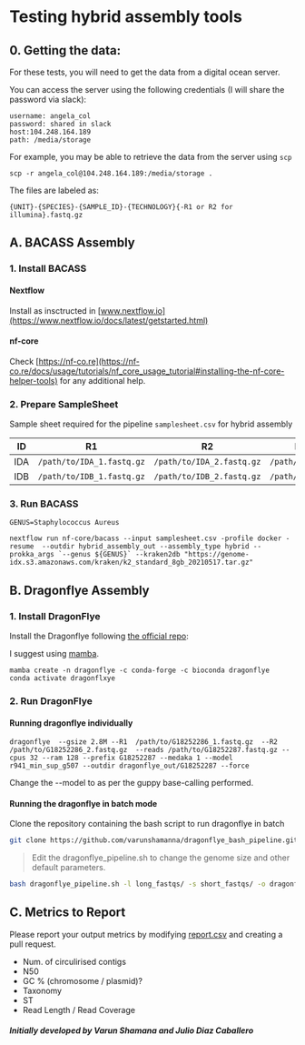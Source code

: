 # Testing hybrid assembly tools


## 0. Getting the data:

For these tests, you will need to get the data from a digital ocean server.

You can access the server using the following credentials (I will share the password via slack):

```
username: angela_col
password: shared in slack
host:104.248.164.189 
path: /media/storage
```

For example, you may be able to retrieve the data from the server using `scp`

```
scp -r angela_col@104.248.164.189:/media/storage .
```

The files are labeled as:

```
{UNIT}-{SPECIES}-{SAMPLE_ID}-{TECHNOLOGY}{-R1 or R2 for illumina}.fastq.gz
```


## A. BACASS Assembly

### 1. Install BACASS

#### Nextflow

Install as insctructed in [www.nextflow.io](https://www.nextflow.io/docs/latest/getstarted.html)

#### nf-core

Check [https://nf-co.re](https://nf-co.re/docs/usage/tutorials/nf_core_usage_tutorial#installing-the-nf-core-helper-tools) for any additional help.

### 2. Prepare SampleSheet

Sample sheet required for the pipeline `samplesheet.csv` for hybrid assembly


| ID  | R1                        | R2                        | LongFastQ               | Fast5 | GenomeSize |
|-----|---------------------------|---------------------------|-------------------------|-------|------------|
| IDA | `/path/to/IDA_1.fastq.gz` | `/path/to/IDA_2.fastq.gz` | `/path/to/IDA.fastq.gz` | NA    | 2.8m       |
| IDB | `/path/to/IDB_1.fastq.gz` | `/path/to/IDB_2.fastq.gz` | `/path/to/IDB.fastq.gz` | NA    | 2.8m       |



### 3. Run BACASS

```
GENUS=Staphylococcus Aureus

nextflow run nf-core/bacass --input samplesheet.csv -profile docker -resume  --outdir hybrid_assembly_out --assembly_type hybrid --prokka_args `--genus ${GENUS}` --kraken2db "https://genome-idx.s3.amazonaws.com/kraken/k2_standard_8gb_20210517.tar.gz"
```


## B. Dragonflye Assembly


### 1. Install DragonFlye

Install the Dragonflye following [the official repo](https://github.com/rpetit3/dragonflye):

I suggest using [mamba](https://mamba.readthedocs.io/en/latest/).

```
mamba create -n dragonflye -c conda-forge -c bioconda dragonflye
conda activate dragonflxye
```


### 2. Run DragonFlye

#### Running dragonflye individually

```
dragonflye  --gsize 2.8M --R1  /path/to/G18252286_1.fastq.gz  --R2 /path/to/G18252286_2.fastq.gz  --reads /path/to/G18252287.fastq.gz --cpus 32 --ram 128 --prefix G18252287 --medaka 1 --model r941_min_sup_g507 --outdir dragonflye_out/G18252287 --force
```

Change the --model to as per the guppy base-calling performed.


#### Running the dragonflye in batch mode


Clone the repository containing the bash script to run dragonflye in batch


```bash
git clone https://github.com/varunshamanna/dragonflye_bash_pipeline.git
```

> Edit the dragonflye_pipeline.sh to change the genome size and other default parameters.


```bash
bash dragonflye_pipeline.sh -l long_fastqs/ -s short_fastqs/ -o dragonflye_out/ -i ids
```


## C. Metrics to Report

Please report your output metrics by modifying [report.csv](https://github.com/cgps-group/hybrid_assembly_test/blob/main/report.csv) and creating a pull request.

* Num. of circulirised contigs
* N50
* GC % (chromosome / plasmid)?
* Taxonomy
* ST 
* Read Length / Read Coverage

##### Initially developed by Varun Shamana and Julio Diaz Caballero
